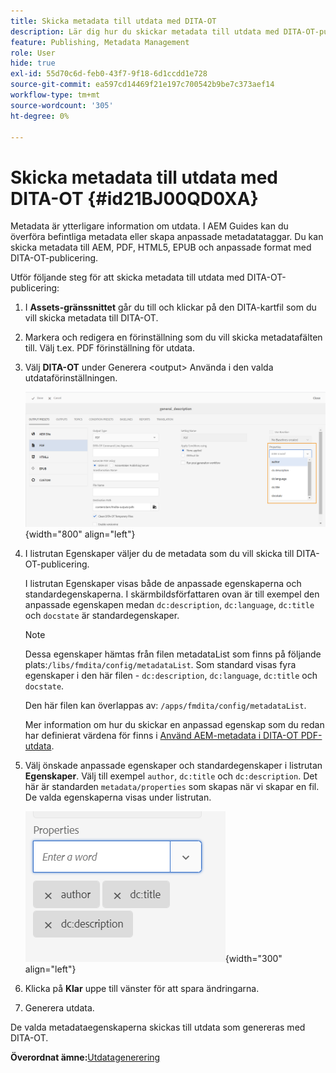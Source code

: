 ```yaml
---
title: Skicka metadata till utdata med DITA-OT
description: Lär dig hur du skickar metadata till utdata med DITA-OT-publicering i AEM Guides.
feature: Publishing, Metadata Management
role: User
hide: true
exl-id: 55d70c6d-feb0-43f7-9f18-6d1ccdd1e728
source-git-commit: ea597cd14469f21e197c700542b9be7c373aef14
workflow-type: tm+mt
source-wordcount: '305'
ht-degree: 0%

---
```


# Skicka metadata till utdata med DITA-OT {#id21BJ00QD0XA}

Metadata är ytterligare information om utdata. I AEM Guides kan du överföra befintliga metadata eller skapa anpassade metadatataggar. Du kan skicka metadata till AEM, PDF, HTML5, EPUB och anpassade format med DITA-OT-publicering.

Utför följande steg för att skicka metadata till utdata med DITA-OT-publicering:

1. I **Assets-gränssnittet** går du till och klickar på den DITA-kartfil som du vill skicka metadata till DITA-OT.
1. Markera och redigera en förinställning som du vill skicka metadatafälten till. Välj t.ex. PDF förinställning för utdata.
1. Välj **DITA-OT** under Generera &lt;output\> Använda i den valda utdataförinställningen.

   ![](images/custom-meta-data-output-preset.png){width="800" align="left"}

1. I listrutan Egenskaper väljer du de metadata som du vill skicka till DITA-OT-publicering.

   I listrutan Egenskaper visas både de anpassade egenskaperna och standardegenskaperna. I skärmbildsförfattaren ovan är till exempel den anpassade egenskapen medan `dc:description`, `dc:language`, `dc:title` och `docstate` är standardegenskaper.

   >[!NOTE]
   >
   > Dessa egenskaper hämtas från filen metadataList som finns på följande plats:`/libs/fmdita/config/metadataList`. Som standard visas fyra egenskaper i den här filen - `dc:description`, `dc:language`, `dc:title` och `docstate`.

   Den här filen kan överlappas av: `/apps/fmdita/config/metadataList`.

   Mer information om hur du skickar en anpassad egenskap som du redan har definierat värdena för finns i [Använd AEM-metadata i DITA-OT PDF-utdata](https://experienceleaguecommunities.adobe.com/t5/xml-documentation-discussions/use-aem-metadata-in-dita-ot-pdf-output/td-p/411880).

1. Välj önskade anpassade egenskaper och standardegenskaper i listrutan **Egenskaper**. Välj till exempel `author`, `dc:title` och `dc:description`. Det här är standarden `metadata/properties` som skapas när vi skapar en fil. De valda egenskaperna visas under listrutan.

   ![](images/selected-metadata-properties.png){width="300" align="left"}

1. Klicka på **Klar** uppe till vänster för att spara ändringarna.
1. Generera utdata.

De valda metadataegenskaperna skickas till utdata som genereras med DITA-OT.

**Överordnat ämne:**&#x200B;[ Utdatagenerering](generate-output.md)

